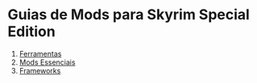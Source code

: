 # Guias de Mods para Skyrim Special Edition 

1. [Ferramentas](https://github.com/zDasF1xer/guia-skyrim/blob/main/ferramentas.md)
2. [Mods Essenciais](https://github.com/zDasF1xer/guia-skyrim/blob/main/essenciais.md)
3. [Frameworks](https://github.com/Dasinhoo/guia-skyrim/blob/main/frameworks.md)
